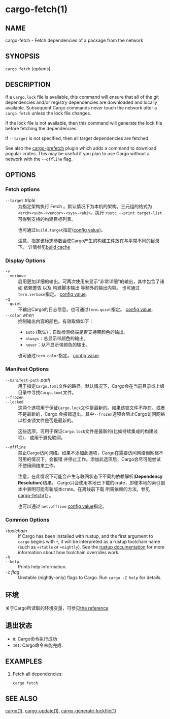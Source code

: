 # cargo-fetch(1)


## NAME

cargo-fetch - Fetch dependencies of a package from the network

## SYNOPSIS

`cargo fetch` [_options_]

## DESCRIPTION

If a `Cargo.lock` file is available, this command will ensure that all of the
git dependencies and/or registry dependencies are downloaded and locally
available. Subsequent Cargo commands never touch the network after a `cargo
fetch` unless the lock file changes.

If the lock file is not available, then this command will generate the lock
file before fetching the dependencies.

If `--target` is not specified, then all target dependencies are fetched.

See also the [cargo-prefetch](https://crates.io/crates/cargo-prefetch)
plugin which adds a command to download popular crates. This may be useful if
you plan to use Cargo without a network with the `--offline` flag.

## OPTIONS

### Fetch options

<dl>
<dt class="option-term" id="option-cargo-fetch---target"><a class="option-anchor" href="#option-cargo-fetch---target"></a><code>--target</code> <em>triple</em></dt>
<dd class="option-desc">为指定架构执行 Fetch 。默认情况下为本机的架构。三元组的格式为
<code>&lt;arch&gt;&lt;sub&gt;-&lt;vendor&gt;-&lt;sys&gt;-&lt;abi&gt;</code>。执行 <code>rustc --print target-list</code>
可得到支持的构建目标列表。</p>
<p>也可通过<code>build.target</code>指定(<a href="../reference/config.html">config value</a>)。</p>
<p>注意，指定该标志参数会使Cargo产生的构建工件放在与平常不同的目录下。
详情参见<a href="../guide/build-cache.html">build cache</a></dd>


</dl>

### Display Options

<dl>
<dt class="option-term" id="option-cargo-fetch--v"><a class="option-anchor" href="#option-cargo-fetch--v"></a><code>-v</code></dt>
<dt class="option-term" id="option-cargo-fetch---verbose"><a class="option-anchor" href="#option-cargo-fetch---verbose"></a><code>--verbose</code></dt>
<dd class="option-desc">启用更加详细的输出。可两次使用来显示&quot;非常详细&quot;的输出，其中包含了诸如 依赖警告 以及 构建脚本输出 等额外的输出内容。
也可通过<code>term.verbose</code>指定。
<a href="../reference/config.html">config value</a>.</dd>


<dt class="option-term" id="option-cargo-fetch--q"><a class="option-anchor" href="#option-cargo-fetch--q"></a><code>-q</code></dt>
<dt class="option-term" id="option-cargo-fetch---quiet"><a class="option-anchor" href="#option-cargo-fetch---quiet"></a><code>--quiet</code></dt>
<dd class="option-desc">不输出Cargo的日志信息。也可通过<code>term.quiet</code>指定。
<a href="../reference/config.html">config value</a>.</dd>


<dt class="option-term" id="option-cargo-fetch---color"><a class="option-anchor" href="#option-cargo-fetch---color"></a><code>--color</code> <em>when</em></dt>
<dd class="option-desc">控制输出内容的颜色。有效取值如下：</p>
<ul>
<li><code>auto</code> (默认)：自动检测终端是否支持带颜色的输出。</li>
<li><code>always</code>：总显示带颜色的输出。</li>
<li><code>never</code>：从不显示带颜色的输出。</li>
</ul>
<p>也可通过<code>term.color</code>指定。
<a href="../reference/config.html">config value</a>.</dd>


</dl>

### Manifest Options

<dl>
<dt class="option-term" id="option-cargo-fetch---manifest-path"><a class="option-anchor" href="#option-cargo-fetch---manifest-path"></a><code>--manifest-path</code> <em>path</em></dt>
<dd class="option-desc">用于指定<code>Cargo.toml</code>文件的路径。默认情况下，Cargo会在当前目录或上级目录中寻找<code>Cargo.toml</code>文件。</dd>



<dt class="option-term" id="option-cargo-fetch---frozen"><a class="option-anchor" href="#option-cargo-fetch---frozen"></a><code>--frozen</code></dt>
<dt class="option-term" id="option-cargo-fetch---locked"><a class="option-anchor" href="#option-cargo-fetch---locked"></a><code>--locked</code></dt>
<dd class="option-desc">这两个选项用于保证<code>Cargo.lock</code>文件是最新的。如果该锁文件不存在，或者不是最新的，Cargo
会报错退出。其中<code>--frozen</code>选项会阻止Cargo访问网络以检查锁文件是否是最新的。</p>
<p>这些选项，可用于保证<code>Cargo.lock</code>文件是最新的(比如持续集成的构建过程)，
或用于避免联网。</dd>


<dt class="option-term" id="option-cargo-fetch---offline"><a class="option-anchor" href="#option-cargo-fetch---offline"></a><code>--offline</code></dt>
<dd class="option-desc">禁止Cargo访问网络。如果不添加此选项，Cargo在需要访问网络但网络不可用的情况下，会报错
并停止工作。添加此选项后，Cargo会尽可能尝试不使用网络来工作。</p>
<p>注意，在此情况下可能会产生与联网状态下不同的依赖解析(<strong>Dependency Resolution</strong>)结果。
Cargo只会使用本地已下载的crate，即便本地的索引副本中表明可能有新版本crate。在离线前下载
所需依赖的方法，参见 <a href="cargo-fetch.html">cargo-fetch(1)</a> 。</p>
<p>也可以通过 <code>net.offline</code> <a href="../reference/config.html">config value</a>指定。</dd>


</dl>

### Common Options

<dl>

<dt class="option-term" id="option-cargo-fetch-+toolchain"><a class="option-anchor" href="#option-cargo-fetch-+toolchain"></a><code>+</code><em>toolchain</em></dt>
<dd class="option-desc">If Cargo has been installed with rustup, and the first argument to <code>cargo</code>
begins with <code>+</code>, it will be interpreted as a rustup toolchain name (such
as <code>+stable</code> or <code>+nightly</code>).
See the <a href="https://rust-lang.github.io/rustup/overrides.html">rustup documentation</a>
for more information about how toolchain overrides work.</dd>


<dt class="option-term" id="option-cargo-fetch--h"><a class="option-anchor" href="#option-cargo-fetch--h"></a><code>-h</code></dt>
<dt class="option-term" id="option-cargo-fetch---help"><a class="option-anchor" href="#option-cargo-fetch---help"></a><code>--help</code></dt>
<dd class="option-desc">Prints help information.</dd>


<dt class="option-term" id="option-cargo-fetch--Z"><a class="option-anchor" href="#option-cargo-fetch--Z"></a><code>-Z</code> <em>flag</em></dt>
<dd class="option-desc">Unstable (nightly-only) flags to Cargo. Run <code>cargo -Z help</code> for details.</dd>


</dl>


## 环境

关于Cargo所读取的环境变量，可参见[the reference](../reference/environment-variables.html)


## 退出状态

* `0`: Cargo命令执行成功
* `101`: Cargo命令未能完成.


## EXAMPLES

1. Fetch all dependencies:

       cargo fetch

## SEE ALSO
[cargo(1)](cargo.html), [cargo-update(1)](cargo-update.html), [cargo-generate-lockfile(1)](cargo-generate-lockfile.html)

